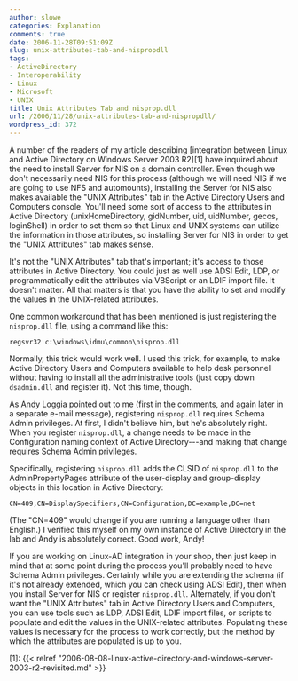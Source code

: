```yaml
---
author: slowe
categories: Explanation
comments: true
date: 2006-11-28T09:51:09Z
slug: unix-attributes-tab-and-nispropdll
tags:
- ActiveDirectory
- Interoperability
- Linux
- Microsoft
- UNIX
title: Unix Attributes Tab and nisprop.dll
url: /2006/11/28/unix-attributes-tab-and-nispropdll/
wordpress_id: 372
---
```


A number of the readers of my article describing [integration between Linux and Active Directory on Windows Server 2003 R2][1] have inquired about the need to install Server for NIS on a domain controller. Even though we don't necessarily need NIS for this process (although we will need NIS if we are going to use NFS and automounts), installing the Server for NIS also makes available the "UNIX Attributes" tab in the Active Directory Users and Computers console. You'll need some sort of access to the attributes in Active Directory (unixHomeDirectory, gidNumber, uid, uidNumber, gecos, loginShell) in order to set them so that Linux and UNIX systems can utilize the information in those attributes, so installing Server for NIS in order to get the "UNIX Attributes" tab makes sense.

It's not the "UNIX Attributes" tab that's important; it's access to those attributes in Active Directory. You could just as well use ADSI Edit, LDP, or programmatically edit the attributes via VBScript or an LDIF import file. It doesn't matter. All that matters is that you have the ability to set and modify the values in the UNIX-related attributes.

One common workaround that has been mentioned is just registering the `nisprop.dll` file, using a command like this:

    regsvr32 c:\windows\idmu\common\nisprop.dll

Normally, this trick would work well. I used this trick, for example, to make Active Directory Users and Computers available to help desk personnel without having to install all the administrative tools (just copy down `dsadmin.dll` and register it). Not this time, though.

As Andy Loggia pointed out to me (first in the comments, and again later in a separate e-mail message), registering `nisprop.dll` requires Schema Admin privileges. At first, I didn't believe him, but he's absolutely right. When you register `nisprop.dll`, a change needs to be made in the Configuration naming context of Active Directory---and making that change requires Schema Admin privileges.

Specifically, registering `nisprop.dll` adds the CLSID of `nisprop.dll` to the AdminPropertyPages attribute of the user-display and group-display objects in this location in Active Directory:

    CN=409,CN=DisplaySpecifiers,CN=Configuration,DC=example,DC=net

(The "CN=409" would change if you are running a language other than English.) I verified this myself on my own instance of Active Directory in the lab and Andy is absolutely correct. Good work, Andy!

If you are working on Linux-AD integration in your shop, then just keep in mind that at some point during the process you'll probably need to have Schema Admin privileges. Certainly while you are extending the schema (if it's not already extended, which you can check using ADSI Edit), then when you install Server for NIS or register `nisprop.dll`. Alternately, if you don't want the "UNIX Attributes" tab in Active Directory Users and Computers, you can use tools such as LDP, ADSI Edit, LDIF import files, or scripts to populate and edit the values in the UNIX-related attributes. Populating these values is necessary for the process to work correctly, but the method by which the attributes are populated is up to you.

[1]: {{< relref "2006-08-08-linux-active-directory-and-windows-server-2003-r2-revisited.md" >}}
